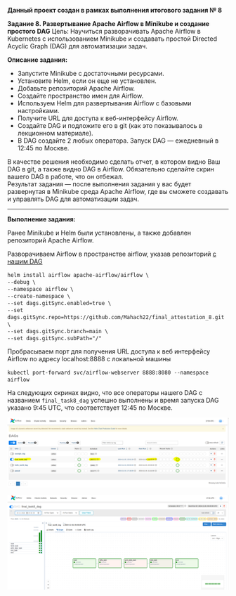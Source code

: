 **Данный проект создан в рамках выполнения итогового задания № 8**

**Задание 8. Развертывание Apache Airflow в Minikube и создание простого DAG**
Цель: Научиться разворачивать Apache Airflow в Kubernetes с использованием Minikube и создавать простой Directed Acyclic Graph (DAG) для автоматизации задач.

**Описание задания:**
* Запустите Minikube с достаточными ресурсами.
* Установите Helm, если он еще не установлен.
* Добавьте репозиторий Apache Airflow.
* Создайте пространство имен для Airflow.
* Используем Helm для развертывания Airflow с базовыми настройками.
* Получите URL для доступа к веб-интерфейсу Airflow.
* Создайте DAG и подложите его в git (как это показывалось в лекционном материале).
*  В DAG создайте 2 любых оператора. Запуск DAG — ежедневный в 12:45 по Москве.

В качестве решения необходимо сделать отчет, в котором видно Ваш DAG в git, а также видно DAG в Airflow. Обязательно сделайте скрин вашего DAG в работе, что он отбежал.<br>
Результат задания — после выполнения задания у вас будет развернутая в Minikube среда Apache Airflow, где вы сможете создавать и управлять DAG для автоматизации задач.

---

**Выполнение задания:** <br>

Ранее Minikube и Helm были установлены, а также добавлен репозиторий Apache Airflow.

Разворачиваем Airflow в пространстве airflow, указав репозиторий [с нашим DAG](https://github.com/Mahach22/final_attestation_8/blob/main/task8.py)
```
helm install airflow apache-airflow/airflow \
--debug \
--namespace airflow \
--create-namespace \
--set dags.gitSync.enabled=true \
--set dags.gitSync.repo=https://github.com/Mahach22/final_attestation_8.git \
--set dags.gitSync.branch=main \
--set dags.gitSync.subPath="/"
```
Пробрасываем порт для получения URL доступа к веб интерфейсу Airflow по адресу localhost:8888 с локальной машины
```
kubectl port-forward svc/airflow-webserver 8888:8080 --namespace airflow
```

На следующих скринах видно, что все операторы нашего DAG с названием `final_task8_dag` успешно выполнены и время запуска DAG указано 9:45 UTC, что соответствует 12:45 по Москве.

![airflow](https://github.com/Mahach22/final_attestation_8/blob/main/1_airflow.png)


![airflow](https://github.com/Mahach22/final_attestation_8/blob/main/2_dag.png)

